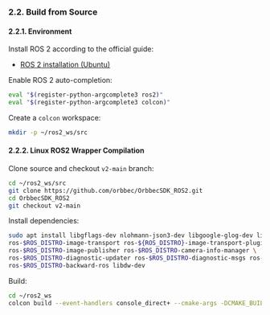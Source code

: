 ### 2.2. Build from Source

#### 2.2.1. Environment

Install ROS 2 according to the official guide:

* [ROS 2 installation (Ubuntu)](https://docs.ros.org/en/humble/Installation/Ubuntu-Install-Debians.html)

Enable ROS 2 auto-completion:

```bash
eval "$(register-python-argcomplete3 ros2)"
eval "$(register-python-argcomplete3 colcon)"
```

Create a `colcon` workspace:

```bash
mkdir -p ~/ros2_ws/src
```

#### 2.2.2. Linux ROS2 Wrapper Compilation

Clone source and checkout `v2-main` branch:

```bash
cd ~/ros2_ws/src
git clone https://github.com/orbbec/OrbbecSDK_ROS2.git
cd OrbbecSDK_ROS2
git checkout v2-main
```

Install dependencies:

```bash
sudo apt install libgflags-dev nlohmann-json3-dev libgoogle-glog-dev libgoogle-glog0v5 libssl-dev \
ros-$ROS_DISTRO-image-transport ros-${ROS_DISTRO}-image-transport-plugins ros-${ROS_DISTRO}-compressed-image-transport \
ros-$ROS_DISTRO-image-publisher ros-$ROS_DISTRO-camera-info-manager \
ros-$ROS_DISTRO-diagnostic-updater ros-$ROS_DISTRO-diagnostic-msgs ros-$ROS_DISTRO-statistics-msgs \
ros-$ROS_DISTRO-backward-ros libdw-dev
```

Build:

```bash
cd ~/ros2_ws
colcon build --event-handlers console_direct+ --cmake-args -DCMAKE_BUILD_TYPE=Release
```

